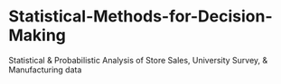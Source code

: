 # Statistical-Methods-for-Decision-Making
Statistical &amp; Probabilistic Analysis of Store Sales, University Survey, &amp; Manufacturing data
